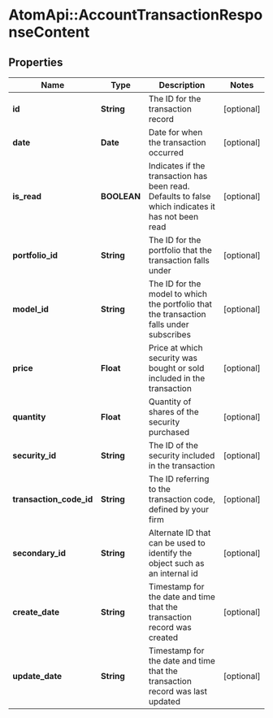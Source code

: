 # AtomApi::AccountTransactionResponseContent

## Properties
Name | Type | Description | Notes
------------ | ------------- | ------------- | -------------
**id** | **String** | The ID for the transaction record | [optional] 
**date** | **Date** | Date for when the transaction occurred | [optional] 
**is_read** | **BOOLEAN** | Indicates if the transaction has been read. Defaults to false which indicates it has not been read | [optional] 
**portfolio_id** | **String** | The ID for the portfolio that the transaction falls under | [optional] 
**model_id** | **String** | The ID for the model to which the portfolio that the transaction falls under subscribes | [optional] 
**price** | **Float** | Price at which security was bought or sold included in the transaction | [optional] 
**quantity** | **Float** | Quantity of shares of the security purchased | [optional] 
**security_id** | **String** | The ID of the security included in the transaction | [optional] 
**transaction_code_id** | **String** | The ID referring to the transaction code, defined by your firm | [optional] 
**secondary_id** | **String** | Alternate ID that can be used to identify the object such as an internal id | [optional] 
**create_date** | **String** | Timestamp for the date and time that the transaction record was created | [optional] 
**update_date** | **String** | Timestamp for the date and time that the transaction record was last updated | [optional] 


